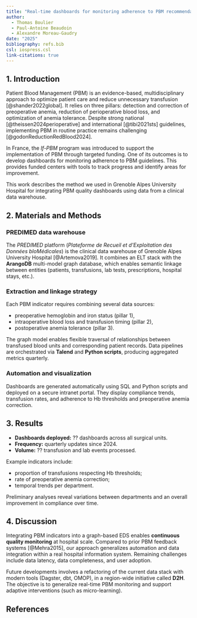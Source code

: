 ```yaml
---
title: "Real-time dashboards for monitoring adherence to PBM recommendations via graph-based EDS: a case study from Grenoble University Hospital"
author:
  - Thomas Boulier
  - Paul-Antoine Beaudoin
  - Alexandre Moreau-Gaudry
date: "2025"
bibliography: refs.bib
csl: iospress.csl
link-citations: true
---
```


## 1. Introduction

Patient Blood Management (PBM) is an evidence-based, multidisciplinary approach to optimize patient care and reduce unnecessary transfusion [@shander2022global]. It relies on three pillars: detection and correction of preoperative anemia, reduction of perioperative blood loss, and optimization of anemia tolerance. Despite strong national [@theissen2024perioperative] and international [@tibi2021sts] guidelines, implementing PBM in routine practice remains challenging [@godonReductionRedBlood2024].

In France, the *If-PBM* program was introduced to support the implementation of PBM through targeted funding. One of its outcomes is to develop dashboards for monitoring adherence to PBM guidelines. This provides funded centers with tools to track progress and identify areas for improvement.

This work describes the method we used in Grenoble Alpes University Hospital for integrating PBM quality dashboards using data from a clinical data warehouse.

## 2. Materials and Methods

### PREDIMED data warehouse
The *PREDIMED* platform (*Plateforme de Recueil et d’Exploitation des Données bIoMédicales*) is the clinical data warehouse of Grenoble Alpes University Hospital [@Artemova2019]. It combines an ELT stack with the **ArangoDB** multi-model graph database, which enables semantic linkage between entities (patients, transfusions, lab tests, prescriptions, hospital stays, etc.).

### Extraction and linkage strategy
Each PBM indicator requires combining several data sources:
- preoperative hemoglobin and iron status (pillar 1),
- intraoperative blood loss and transfusion timing (pillar 2),
- postoperative anemia tolerance (pillar 3).

The graph model enables flexible traversal of relationships between transfused blood units and corresponding patient records. Data pipelines are orchestrated via **Talend** and **Python scripts**, producing aggregated metrics quarterly.

### Automation and visualization
Dashboards are generated automatically using SQL and Python scripts and deployed on a secure intranet portal. They display compliance trends, transfusion rates, and adherence to Hb thresholds and preoperative anemia correction.

## 3. Results

- **Dashboards deployed:** ?? dashboards across all surgical units.  
- **Frequency:** quarterly updates since 2024.  
- **Volume:** ?? transfusion and lab events processed.  

Example indicators include:
- proportion of transfusions respecting Hb thresholds;
- rate of preoperative anemia correction;
- temporal trends per department.  

Preliminary analyses reveal variations between departments and an overall improvement in compliance over time.


## 4. Discussion

Integrating PBM indicators into a graph-based EDS enables **continuous quality monitoring** at hospital scale. Compared to prior PBM feedback systems [@Mehra2015], our approach generalizes automation and data integration within a real hospital information system. Remaining challenges include data latency, data completeness, and user adoption.

Future developments involves a refactoring of the current data stack with modern tools (Dagster, dbt, OMOP), in a region-wide initiative called **D2H**. The objective is to generalize real-time PBM monitoring and support adaptive interventions (such as micro-learning).

## References
